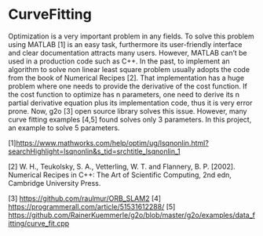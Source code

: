 # CurveFitting

Optimization is a very important problem in any fields. To solve this problem using MATLAB [1] is an easy task, furthermore its user-friendly interface and clear documentation attracts many users. However, MATLAB can’t be used in a production code such as C++. In the past, to implement an algorithm to solve non linear least square problem usually adopts the code from the book of Numerical Recipes [2]. That implementation has a huge problem where one needs to provide the derivative of the cost function. If the cost function to optimize has n parameters, one need to derive its n partial derivative equation plus its implementation code, thus it is very error prone. 
Now, g2o [3] open source library solves this issue. However, many curve fitting examples [4,5] found solves only 3 parameters. In this project, an example to solve 5 parameters.

[1]https://www.mathworks.com/help/optim/ug/lsqnonlin.html?searchHighlight=lsqnonlin&s_tid=srchtitle_lsqnonlin_1

[2] W. H., Teukolsky, S. A., Vetterling, W. T. and Flannery, B. P. [2002]. Numerical Recipes in C++: The Art of Scientific Computing, 2nd edn, Cambridge University
Press.

[3] https://github.com/raulmur/ORB_SLAM2
[4] https://programmerall.com/article/51531612288/
[5] https://github.com/RainerKuemmerle/g2o/blob/master/g2o/examples/data_fitting/curve_fit.cpp
